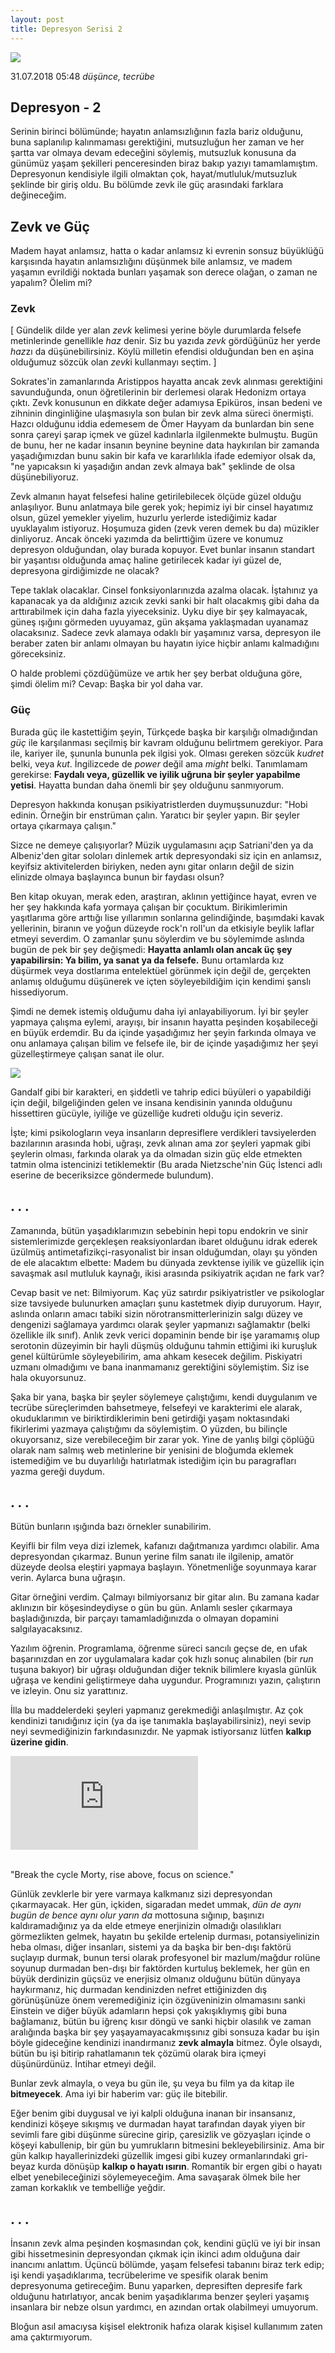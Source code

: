 ```yaml
---
layout: post
title: Depresyon Serisi 2
---
```


![](https://pbs.twimg.com/media/BAvabTwCUAAruvm.jpg)

31.07.2018 05:48 *düşünce, tecrübe*

## Depresyon - 2

Serinin birinci bölümünde; hayatın anlamsızlığının fazla bariz olduğunu, buna saplanılıp kalınmaması gerektiğini, mutsuzluğun her zaman ve her şartta var olmaya devam edeceğini söylemiş, mutsuzluk konusuna da günümüz yaşam şekilleri penceresinden biraz bakıp yazıyı tamamlamıştım. Depresyonun kendisiyle ilgili olmaktan çok, hayat/mutluluk/mutsuzluk şeklinde bir giriş oldu. Bu bölümde zevk ile güç arasındaki farklara değineceğim.

## Zevk ve Güç

Madem hayat anlamsız, hatta o kadar anlamsız ki evrenin sonsuz büyüklüğü karşısında hayatın anlamsızlığını düşünmek bile anlamsız, ve madem yaşamın evrildiği noktada bunları yaşamak son derece olağan, o zaman ne yapalım? Ölelim mi?

### Zevk

[ Gündelik dilde yer alan *zevk* kelimesi yerine böyle durumlarda felsefe metinlerinde genellikle *haz* denir. Siz bu yazıda *zevk* gördüğünüz her yerde *haz*zı da düşünebilirsiniz. Köylü milletin efendisi olduğundan ben en aşina olduğumuz sözcük olan *zevk*i kullanmayı seçtim. ]

Sokrates'in zamanlarında Aristippos hayatta ancak zevk alınması gerektiğini savunduğunda, onun öğretilerinin bir derlemesi olarak Hedonizm ortaya çıktı. Zevk konusunun en dikkate değer adamıysa Epiküros, insan bedeni ve zihninin dinginliğine ulaşmasıyla son bulan bir zevk alma süreci önermişti. Hazcı olduğunu iddia edemesem de Ömer Hayyam da bunlardan bin sene sonra çareyi şarap içmek ve güzel kadınlarla ilgilenmekte bulmuştu. Bugün de bunu, her ne kadar insanın beynine beynine data haykırılan bir zamanda yaşadığımızdan bunu sakin bir kafa ve kararlılıkla ifade edemiyor olsak da, "ne yapıcaksın ki yaşadığın andan zevk almaya bak" şeklinde de olsa düşünebiliyoruz. 

Zevk almanın hayat felsefesi haline getirilebilecek ölçüde güzel olduğu anlaşılıyor. Bunu anlatmaya bile gerek yok; hepimiz iyi bir cinsel hayatımız olsun, güzel yemekler yiyelim, huzurlu yerlerde istediğimiz kadar uyuklayalım istiyoruz. Hoşumuza giden (zevk veren demek bu da) müzikler dinliyoruz. Ancak önceki yazımda da belirttiğim üzere ve konumuz depresyon olduğundan, olay burada kopuyor. Evet bunlar insanın standart bir yaşantısı olduğunda amaç haline getirilecek kadar iyi güzel de, depresyona girdiğimizde ne olacak?

Tepe taklak olacaklar. Cinsel fonksiyonlarınızda azalma olacak. İştahınız ya kapanacak ya da aldığınız azıcık zevki sanki bir halt olacakmış gibi daha da arttırabilmek için daha fazla yiyeceksiniz. Uyku diye bir şey kalmayacak, güneş ışığını görmeden uyuyamaz, gün akşama yaklaşmadan uyanamaz olacaksınız. Sadece zevk alamaya odaklı bir yaşamınız varsa, depresyon ile beraber zaten bir anlamı olmayan bu hayatın iyice hiçbir anlamı kalmadığını göreceksiniz. 

O halde problemi çözdüğümüze ve artık her şey berbat olduğuna göre, şimdi ölelim mi? Cevap: Başka bir yol daha var. 

### Güç

Burada güç ile kastettiğim şeyin, Türkçede başka bir karşılığı olmadığından *güç* ile karşılanması seçilmiş bir kavram olduğunu belirtmem gerekiyor. Para ile, kariyer ile, şununla bununla pek ilgisi yok. Olması gereken sözcük *kudret* belki, veya *kut*. İngilizcede de *power* değil ama *might* belki. Tanımlamam gerekirse: **Faydalı veya, güzellik ve iyilik uğruna bir şeyler yapabilme yetisi**. Hayatta bundan daha önemli bir şey olduğunu sanmıyorum.

Depresyon hakkında konuşan psikiyatristlerden duymuşsunuzdur: "Hobi edinin. Örneğin bir enstrüman çalın. Yaratıcı bir şeyler yapın. Bir şeyler ortaya çıkarmaya çalışın." 

Sizce ne demeye çalışıyorlar? Müzik uygulamasını açıp Satriani'den ya da Albeniz'den gitar soloları dinlemek artık depresyondaki siz için en anlamsız, keyifsiz aktivitelerden biriyken, neden aynı gitar onların değil de sizin elinizde olmaya başlayınca bunun bir faydası olsun?

Ben kitap okuyan, merak eden, araştıran, aklının yettiğince hayat, evren ve her şey hakkında kafa yormaya çalışan bir çocuktum. Birikimlerimin yaşıtlarıma göre arttığı lise yıllarımın sonlarına gelindiğinde, başımdaki kavak yellerinin, biranın ve yoğun düzeyde rock'n roll'un da etkisiyle beylik laflar etmeyi severdim. O zamanlar şunu söylerdim ve bu söylemimde aslında bugün de pek bir şey değişmedi: **Hayatta anlamlı olan ancak üç şey yapabilirsin: Ya bilim, ya sanat ya da felsefe.** Bunu ortamlarda kız düşürmek veya dostlarıma entelektüel görünmek için değil de, gerçekten anlamış olduğumu düşünerek ve içten söyleyebildiğim için kendimi şanslı hissediyorum. 

Şimdi ne demek istemiş olduğumu daha iyi anlayabiliyorum. İyi bir şeyler yapmaya çalışma eylemi, arayışı, bir insanın hayatta peşinden koşabileceği en büyük erdemdir. Bu da içinde yaşadığımız her şeyin farkında olmaya ve onu anlamaya çalışan bilim ve felsefe ile, bir de içinde yaşadığımız her şeyi güzelleştirmeye çalışan sanat ile olur.

![](https://skday.files.wordpress.com/2011/02/old-man.jpg)

<p class="imgdesc">Gandalf gibi bir karakteri, en şiddetli ve tahrip edici büyüleri o yapabildiği için değil, bilgeliğinden gelen ve insana kendisinin yanında olduğunu hissettiren gücüyle, iyiliğe ve güzelliğe kudreti olduğu için severiz.</p>

İşte; kimi psikologların veya insanların depresiflere verdikleri tavsiyelerden bazılarının arasında hobi, uğraşı, zevk alınan ama zor şeyleri yapmak gibi şeylerin olması, farkında olarak ya da olmadan sizin güç elde etmekten tatmin olma istencinizi tetiklemektir (Bu arada Nietzsche'nin Güç İstenci adlı eserine de beceriksizce göndermede bulundum).

## . . .

Zamanında, bütün yaşadıklarımızın sebebinin hepi topu endokrin ve sinir sistemlerimizde gerçekleşen reaksiyonlardan ibaret olduğunu idrak ederek üzülmüş antimetafizikçi-rasyonalist bir insan olduğumdan, olayı şu yönden de ele alacaktım elbette: Madem bu dünyada zevktense iyilik ve güzellik için savaşmak asıl mutluluk kaynağı, ikisi arasında psikiyatrik açıdan ne fark var?

Cevap basit ve net: Bilmiyorum. Kaç yüz satırdır psikiyatristler ve psikologlar size tavsiyede bulunurken amaçları şunu kastetmek diyip duruyorum. Hayır, aslında onların amacı tabiki sizin nörotransmitterlerinizin salgı düzey ve dengenizi sağlamaya yardımcı olarak şeyler yapmanızı sağlamaktır (belki özellikle ilk sınıf). Anlık zevk verici dopaminin bende bir işe yaramamış olup serotonin düzeyimin bir hayli düşmüş olduğunu tahmin ettiğimi iki kuruşluk genel kültürümle söyleyebilirim, ama ahkam kesecek değilim. Piskiyatri uzmanı olmadığımı ve bana inanmamanız gerektiğini söylemiştim. Siz ise hala okuyorsunuz.

Şaka bir yana, başka bir şeyler söylemeye çalıştığımı, kendi duygulanım ve tecrübe süreçlerimden bahsetmeye, felsefeyi ve karakterimi ele alarak, okuduklarımın ve biriktirdiklerimin beni getirdiği yaşam noktasındaki fikirlerimi yazmaya çalıştığımı da söylemiştim. O yüzden, bu bilinçle okuyorsanız, size verebileceğim bir zarar yok. Yine de yanlış bilgi çöplüğü olarak nam salmış web metinlerine bir yenisini de bloğumda eklemek istemediğim ve bu duyarlılığı hatırlatmak istediğim için bu paragrafları yazma gereği duydum.

## . . . 

Bütün bunların ışığında bazı örnekler sunabilirim.

Keyifli bir film veya dizi izlemek, kafanızı dağıtmanıza yardımcı olabilir. Ama depresyondan çıkarmaz. Bunun yerine film sanatı ile ilgilenip, amatör düzeyde deolsa eleştiri yapmaya başlayın. Yönetmenliğe soyunmaya karar verin. Aylarca buna uğraşın.

Gitar örneğini verdim. Çalmayı bilmiyorsanız bir gitar alın. Bu zamana kadar aklınızın bir köşesindeydiyse o gün bu gün. Anlamlı sesler çıkarmaya başladığınızda, bir parçayı tamamladığınızda o olmayan dopamini salgılayacaksınız.

Yazılım öğrenin. Programlama, öğrenme süreci sancılı geçse de, en ufak başarınızdan en zor uygulamalara kadar çok hızlı sonuç alınabilen (bir *run* tuşuna bakıyor) bir uğraşı olduğundan diğer teknik bilimlere kıyasla günlük uğraşa ve kendini geliştirmeye daha uygundur. Programınızı yazın, çalıştırın ve izleyin. Onu siz yarattınız.

İlla bu maddelerdeki şeyleri yapmanız gerekmediği anlaşılmıştır. Az çok kendinizi tanıdığınız için (ya da işe tanımakla başlayabilirsiniz), neyi sevip neyi sevmediğinizin farkındasınızdır. Ne yapmak istiyorsanız lütfen **kalkıp üzerine gidin**.

<div class="video-container">
<iframe src="https://www.youtube.com/embed/7m1s2NFOGyg" frameborder="0" allow="autoplay; encrypted-media" allowfullscreen></iframe>
</div>
<br>
<p class="imgdesc">"Break the cycle Morty, rise above, focus on science."</p>

Günlük zevklerle bir yere varmaya kalkmanız sizi depresyondan çıkarmayacak. Her gün, içkiden, sigaradan medet ummak, *dün de aynı bugün de bence aynı olur yarın da* mottosuna sığınıp, başınızı kaldıramadığınız ya da elde etmeye enerjinizin olmadığı olasılıkları görmezlikten gelmek, hayatın bu şekilde ertelenip durması, potansiyelinizin heba olması, diğer insanları, sistemi ya da başka bir ben-dışı faktörü suçlayıp durmak, bunun tersi olarak profesyonel bir mazlum/mağdur rolüne soyunup durmadan ben-dışı bir faktörden kurtuluş beklemek, her gün en büyük derdinizin güçsüz ve enerjisiz olmanız olduğunu bütün dünyaya haykırmanız, hiç durmadan kendinizden nefret ettiğinizden dış görünüşünüze önem veremediğiniz için özgüveninizin olmamasını sanki Einstein ve diğer büyük adamların hepsi çok yakışıklıymış gibi buna bağlamanız,   bütün bu iğrenç kısır döngü ve sanki hiçbir olasılık ve zaman aralığında başka bir şey yaşayamayacakmışsınız gibi sonsuza kadar bu işin böyle gideceğine kendinizi inandırmanız **zevk almayla** bitmez. Öyle olsaydı, bütün bu işi bitirip rahatlamanın tek çözümü olarak bira içmeyi düşünürdünüz. İntihar etmeyi değil. 

Bunlar zevk almayla, o veya bu gün ile, şu veya bu film ya da kitap ile **bitmeyecek**. Ama iyi bir haberim var: güç ile bitebilir.

Eğer benim gibi duygusal ve iyi kalpli olduğuna inanan bir insansanız, kendinizi köşeye sıkışmış ve durmadan hayat tarafından dayak yiyen bir sevimli fare gibi düşünme sürecine girip, çaresizlik ve gözyaşları içinde o köşeyi kabullenip, bir gün bu yumrukların bitmesini bekleyebilirsiniz. Ama bir gün kalkıp hayallerinizdeki güzellik imgesi gibi kuzey ormanlarındaki gri-beyaz kurda dönüşüp **kalkıp o hayatı ısırın**. Romantik bir ergen gibi o hayatı elbet yenebileceğinizi söylemeyeceğim. Ama savaşarak ölmek bile her zaman korkaklık ve tembelliğe yeğdir.

## . . . 

İnsanın zevk alma peşinden koşmasından çok, kendini güçlü ve iyi bir insan gibi hissetmesinin depresyondan çıkmak için ikinci adım olduğuna dair inancımı anlattım. Üçüncü bölümde, yaşam felsefesi tabanını biraz terk edip; işi kendi yaşadıklarıma, tecrübelerime ve spesifik olarak benim depresyonuma getireceğim. Bunu yaparken, depresiften depresife fark olduğunu hatırlatıyor, ancak benim yaşadıklarıma benzer şeyleri yaşamış insanlara bir nebze olsun yardımcı, en azından ortak olabilmeyi umuyorum. 

Bloğun asıl amacıysa kişisel elektronik hafıza olarak kişisel kullanımım zaten ama çaktırmıyorum. 